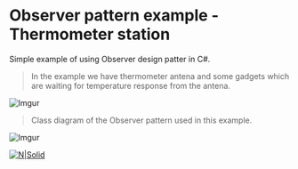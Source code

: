 # Observer pattern example - Thermometer station

Simple example of using Observer design patter in C#. 

>In the example we have thermometer antena and some gadgets which are waiting for temperature response from the antena.

![Imgur](http://i.imgur.com/dtqpKSG.png)

> Class diagram of the Observer pattern used in this example.

![Imgur](http://i.imgur.com/w5odkFz.png)

[![N|Solid](http://www.blogworld.com/wp-content/uploads/2009/04/linkedin-logo.jpg)](https://rs.linkedin.com/in/nemanjapetrovic1994)
